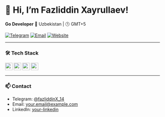 # 👋 Hi, I’m Fazliddin Xayrullaev!

**Go Developer** 
📍 Uzbekistan | 🕒 GMT+5  

[![Telegram](https://img.shields.io/badge/Telegram-@fazliddinX__14-26A5E4?logo=telegram)](https://t.me/fazliddinX_14)
[![Email](https://img.shields.io/badge/Email-hayrullaev008@gmail.com-D14836?logo=gmail&logoColor=white)](mailto:hayrullaev008@gmail.com)
[![Website](https://img.shields.io/badge/Website-Portfolio-green?logo=google-chrome)](https://fazliddin.gophers.uz)

---

### 🛠 Tech Stack

<img src="https://img.shields.io/badge/Go-00ADD8?logo=go&logoColor=white" height="24"/>  
<img src="https://img.shields.io/badge/Docker-2496ED?logo=docker&logoColor=white" height="24"/>  
<img src="https://img.shields.io/badge/PostgreSQL-336791?logo=postgresql&logoColor=white" height="24"/>  
<img src="https://img.shields.io/badge/GitHub_Actions-2088FF?logo=githubactions&logoColor=white" height="24"/>

---

### 📫 Contact

- Telegram: [@fazliddinX_14](https://t.me/fazliddinX_14)  
- Email: your.email@example.com  
- LinkedIn: [your-linkedin](https://linkedin.com/in/your-linkedin)  

